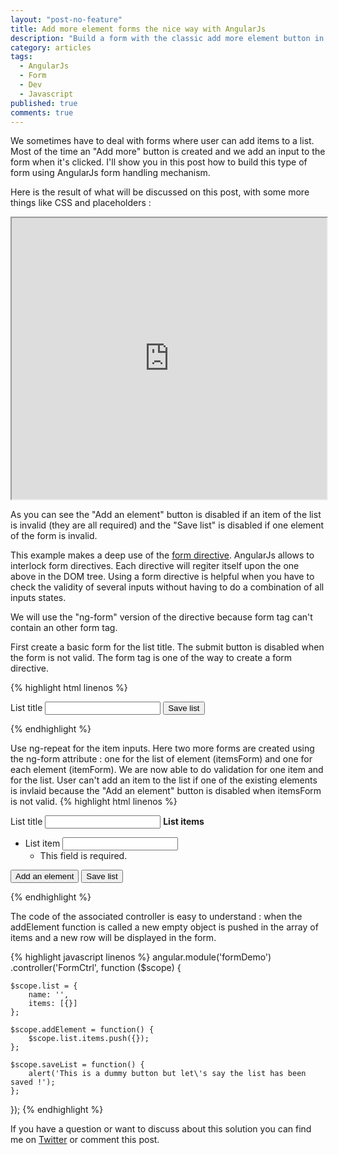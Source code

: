 ```yaml
---
layout: "post-no-feature"
title: Add more element forms the nice way with AngularJs
description: "Build a form with the classic add more element button in a cool way with AngularJs."
category: articles
tags: 
  - AngularJs
  - Form
  - Dev
  - Javascript
published: true
comments: true
---
```


We sometimes have to deal with forms where user can add items to a list. Most of the time an "Add more" button is created and we add an input to the form when it's clicked. I'll show you in this post how to build this type of form using AngularJs form handling mechanism.

Here is the result of what will be discussed on this post, with some more things like CSS and placeholders :

<iframe style="width:100%; height:450px;" src="http://embed.plnkr.co/LKlkaaenbf9OeJrmXVES/preview"></iframe>

As you can see the "Add an element" button is disabled if an item of the list is invalid (they are all required) and the "Save list" is disabled if one element of the form is invalid.

This example makes a deep use of the [form directive](http://docs.angularjs.org/api/ng.directive:form). AngularJs allows to interlock form directives. Each directive will regiter itself upon the one above in the DOM tree. Using a form directive is helpful when you have to check the validity of several inputs without having to do a combination of all inputs states.

We will use the "ng-form" version of the directive because form tag can't contain an other form tag.

First create a basic form for the list title. The submit button is disabled when the form is not valid. The form tag is one of the way to create a form directive.

{% highlight html linenos %}
<form name="listForm" ng-submit="saveList()" novalidate>
    <label for="list-title">List title</label>
    <input id="list-title" type="text" ng-model="list.title" required />
    <input type="submit" value="Save list" ng-disabled="listForm.$invalid">
</form>
{% endhighlight %}

Use ng-repeat for the item inputs. Here two more forms are created using the ng-form attribute : one for the list of element (itemsForm) and one for each element (itemForm). We are now able to do validation for one item and for the list. User can't add an item to the list if one of the existing elements is invlaid because the "Add an element" button is disabled when itemsForm is not valid. 
{% highlight html linenos %}
<form name="listForm" ng-submit="saveList()" novalidate>
    <label for="list-title">List title</label>
    <input id="list-title" type="text" ng-model="list.title" required />
    <b>List items</b>
    <ul ng-form="itemsForm">
        <li ng-repeat="item in list.items" ng-form="itemForm">
            <label for="itemText">List item</label>
            <input name="itemText" type="text" ng-model="item.text" required />
            <ul ng-show="itemForm.$invalid && itemForm.$dirty">
                <li ng-show="itemForm.itemText.$error.required">This field is required.</li>
            </ul>
        </li>
    </ul>
    <button ng-click="addElement()" ng-disabled="itemsForm.$invalid">Add an element</button>
    <input type="submit" value="Save list" ng-disabled="listForm.$invalid">
</form>
{% endhighlight %}

The code of the associated controller is easy to understand : when the addElement function is called a new empty object is pushed in the array of items and a new row will be displayed in the form.

{% highlight javascript linenos %}
angular.module('formDemo')
  .controller('FormCtrl', function ($scope) {

    $scope.list = {
        name: '',
        items: [{}]
    };

    $scope.addElement = function() {
        $scope.list.items.push({});
    };

    $scope.saveList = function() {
        alert('This is a dummy button but let\'s say the list has been saved !');
    };    
  });
{% endhighlight %}

If you have a question or want to discuss about this solution you can find me on [Twitter](https://twitter.com/Selrahcd) or comment this post.

